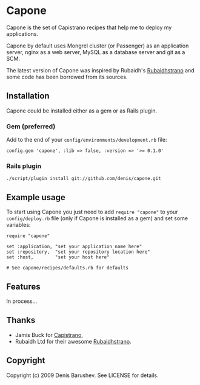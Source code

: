 # Capone

Capone is the set of Capistrano recipes that help me to deploy my
applications.

Capone by default uses Mongrel cluster (or Passenger) as an application
server, nginx as a web server, MySQL as a database server and git as a SCM.

The latest version of Capone was inspired by Rubaidh's
[Rubaidhstrano](http://github.com/rubaidh/rubaidhstrano) and some code has
been borrowed from its sources.

## Installation

Capone could be installed either as a gem or as Rails plugin.

### Gem (preferred)

Add to the end of your `config/environments/development.rb` file:

    config.gem 'capone', :lib => false, :version => '>= 0.1.0'

### Rails plugin

    ./script/plugin install git://github.com/denis/capone.git

## Example usage

To start using Capone you just need to add `require "capone"` to your
`config/deploy.rb` file (only if Capone is installed as a gem) and set some
variables:

    require "capone"

    set :application, "set your application name here"
    set :repository,  "set your repository location here"
    set :host,        "set your host here"

    # See capone/recipes/defaults.rb for defaults

## Features

In process...

## Thanks

- Jamis Buck for [Capistrano](http://github.com/jamis/capistrano),
- Rubaidh Ltd for their awesome
  [Rubaidhstrano](http://github.com/rubaidh/rubaidhstrano).

## Copyright

Copyright (c) 2009 Denis Barushev. See LICENSE for details.
